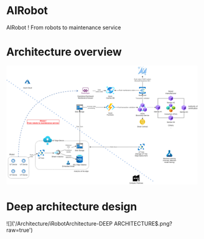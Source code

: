 # AIRobot
AIRobot ! From robots to maintenance service

# Architecture overview
![](/Architecture/iRobotArchitecture.png?raw=true)

# Deep architecture design
![]('/Architecture/iRobotArchitecture-DEEP ARCHITECTURE$.png?raw=true')
